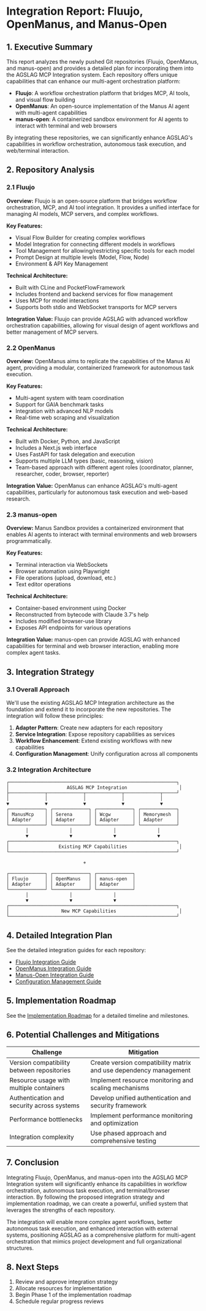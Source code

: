 # Integration Report: Fluujo, OpenManus, and Manus-Open

## 1. Executive Summary

This report analyzes the newly pushed Git repositories (Fluujo, OpenManus, and manus-open) and provides a detailed plan for incorporating them into the AGSLAG MCP Integration system. Each repository offers unique capabilities that can enhance our multi-agent orchestration platform:

- **Fluujo**: A workflow orchestration platform that bridges MCP, AI tools, and visual flow building
- **OpenManus**: An open-source implementation of the Manus AI agent with multi-agent capabilities
- **manus-open**: A containerized sandbox environment for AI agents to interact with terminal and web browsers

By integrating these repositories, we can significantly enhance AGSLAG's capabilities in workflow orchestration, autonomous task execution, and web/terminal interaction.

## 2. Repository Analysis

### 2.1 Fluujo

**Overview:**
Fluujo is an open-source platform that bridges workflow orchestration, MCP, and AI tool integration. It provides a unified interface for managing AI models, MCP servers, and complex workflows.

**Key Features:**
- Visual Flow Builder for creating complex workflows
- Model Integration for connecting different models in workflows
- Tool Management for allowing/restricting specific tools for each model
- Prompt Design at multiple levels (Model, Flow, Node)
- Environment & API Key Management

**Technical Architecture:**
- Built with CLine and PocketFlowFramework
- Includes frontend and backend services for flow management
- Uses MCP for model interactions
- Supports both stdio and WebSocket transports for MCP servers

**Integration Value:**
Fluujo can provide AGSLAG with advanced workflow orchestration capabilities, allowing for visual design of agent workflows and better management of MCP servers.

### 2.2 OpenManus

**Overview:**
OpenManus aims to replicate the capabilities of the Manus AI agent, providing a modular, containerized framework for autonomous task execution.

**Key Features:**
- Multi-agent system with team coordination
- Support for GAIA benchmark tasks
- Integration with advanced NLP models
- Real-time web scraping and visualization

**Technical Architecture:**
- Built with Docker, Python, and JavaScript
- Includes a Next.js web interface
- Uses FastAPI for task delegation and execution
- Supports multiple LLM types (basic, reasoning, vision)
- Team-based approach with different agent roles (coordinator, planner, researcher, coder, browser, reporter)

**Integration Value:**
OpenManus can enhance AGSLAG's multi-agent capabilities, particularly for autonomous task execution and web-based research.

### 2.3 manus-open

**Overview:**
Manus Sandbox provides a containerized environment that enables AI agents to interact with terminal environments and web browsers programmatically.

**Key Features:**
- Terminal interaction via WebSockets
- Browser automation using Playwright
- File operations (upload, download, etc.)
- Text editor operations

**Technical Architecture:**
- Container-based environment using Docker
- Reconstructed from bytecode with Claude 3.7's help
- Includes modified browser-use library
- Exposes API endpoints for various operations

**Integration Value:**
manus-open can provide AGSLAG with enhanced capabilities for terminal and web browser interaction, enabling more complex agent tasks.

## 3. Integration Strategy

### 3.1 Overall Approach

We'll use the existing AGSLAG MCP Integration architecture as the foundation and extend it to incorporate the new repositories. The integration will follow these principles:

1. **Adapter Pattern**: Create new adapters for each repository
2. **Service Integration**: Expose repository capabilities as services
3. **Workflow Enhancement**: Extend existing workflows with new capabilities
4. **Configuration Management**: Unify configuration across all components

### 3.2 Integration Architecture

```
┌─────────────────────────────────────────────────────────────┐
│                     AGSLAG MCP Integration                   │
├─────────────┬─────────────┬─────────────┬─────────────┬─────┘
│             │             │             │             │
▼             ▼             ▼             ▼             ▼
┌─────────────┐ ┌─────────────┐ ┌─────────────┐ ┌─────────────┐
│ ManusMcp    │ │ Serena      │ │ Wcgw        │ │ Memorymesh  │
│ Adapter     │ │ Adapter     │ │ Adapter     │ │ Adapter     │
└─────────────┘ └─────────────┘ └─────────────┘ └─────────────┘
       │               │               │               │
       ▼               ▼               ▼               ▼
┌─────────────────────────────────────────────────────────────┐
│                  Existing MCP Capabilities                   │
└─────────────────────────────────────────────────────────────┘

                            +

┌─────────────┐ ┌─────────────┐ ┌─────────────┐
│ Fluujo      │ │ OpenManus   │ │ manus-open  │
│ Adapter     │ │ Adapter     │ │ Adapter     │
└─────────────┘ └─────────────┘ └─────────────┘
       │               │               │
       ▼               ▼               ▼
┌─────────────────────────────────────────────────────────────┐
│                   New MCP Capabilities                       │
└─────────────────────────────────────────────────────────────┘
```

## 4. Detailed Integration Plan

See the detailed integration guides for each repository:
- [Fluujo Integration Guide](./fluujo_integration_guide.md)
- [OpenManus Integration Guide](./openmanus_integration_guide.md)
- [Manus-Open Integration Guide](./manus_open_integration_guide.md)
- [Configuration Management Guide](./configuration_management_guide.md)

## 5. Implementation Roadmap

See the [Implementation Roadmap](./implementation_roadmap.md) for a detailed timeline and milestones.

## 6. Potential Challenges and Mitigations

| Challenge | Mitigation |
|-----------|------------|
| Version compatibility between repositories | Create version compatibility matrix and use dependency management |
| Resource usage with multiple containers | Implement resource monitoring and scaling mechanisms |
| Authentication and security across systems | Develop unified authentication and security framework |
| Performance bottlenecks | Implement performance monitoring and optimization |
| Integration complexity | Use phased approach and comprehensive testing |

## 7. Conclusion

Integrating Fluujo, OpenManus, and manus-open into the AGSLAG MCP Integration system will significantly enhance its capabilities in workflow orchestration, autonomous task execution, and terminal/browser interaction. By following the proposed integration strategy and implementation roadmap, we can create a powerful, unified system that leverages the strengths of each repository.

The integration will enable more complex agent workflows, better autonomous task execution, and enhanced interaction with external systems, positioning AGSLAG as a comprehensive platform for multi-agent orchestration that mimics project development and full organizational structures.

## 8. Next Steps

1. Review and approve integration strategy
2. Allocate resources for implementation
3. Begin Phase 1 of the implementation roadmap
4. Schedule regular progress reviews
